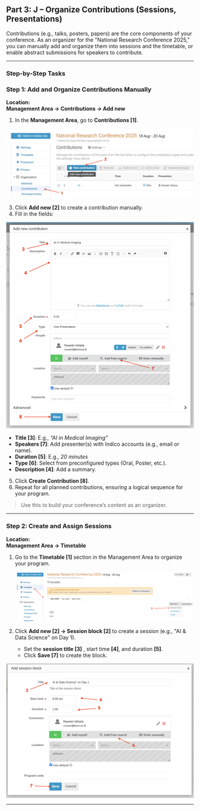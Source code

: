 
##  **Part 3: J – Organize Contributions (Sessions, Presentations)**

Contributions (e.g., talks, posters, papers) are the core components of your conference. As an organizer for the "National Research Conference 2025," you can manually add and organize them into sessions and the timetable, or enable abstract submissions for speakers to contribute.

---

###  Step-by-Step Tasks


### **Step 1: Add and Organize Contributions Manually**

 **Location:**  
**Management Area → Contributions → Add new**

1. In the **Management Area**, go to **Contributions [1]**.
<img src="https://raw.githubusercontent.com/LEARN-LK/Indico/main/img/add-contribution-02.png" width="530">
   
3. Click **Add new [2]** to create a contribution manually.
4. Fill in the fields:

<img src="https://raw.githubusercontent.com/LEARN-LK/Indico/main/img/add-contribution-01.png" width="530">
   
   - **Title [3]**: E.g., *“AI in Medical Imaging”*
   - **Speakers [7]**: Add presenter(s) with Indico accounts (e.g., email or name).
   - **Duration [5]**: E.g., *20 minutes*
   - **Type [6]**: Select from preconfigured types (Oral, Poster, etc.).
   - **Description [4]**: Add a summary.
  
5. Click **Create Contribution [8]**.
6. Repeat for all planned contributions, ensuring a logical sequence for your program.

>  Use this to build your conference’s content as an organizer.

---

### **Step 2: Create and Assign Sessions**



**Location:**  
**Management Area → Timetable**

1. Go to the **Timetable [1]** section in the Management Area to organize your program.

   <img src="https://raw.githubusercontent.com/LEARN-LK/Indico/main/img/timetable-01.png" width="530">
2. Click **Add new [2] → Session block [2]** to create a session  (e.g., "AI & Data Science" on Day 1).
   - Set the **session title [3]** , start time **[4]**, and duration **[5]**.
   - Click **Save [7]** to create the block.

<img src="https://raw.githubusercontent.com/LEARN-LK/Indico/main/img/timetable-02.png" width="530">

---


   

